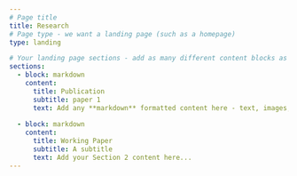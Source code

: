 ```yaml
---
# Page title
title: Research
# Page type - we want a landing page (such as a homepage)
type: landing

# Your landing page sections - add as many different content blocks as you like
sections:
  - block: markdown
    content:
      title: Publication
      subtitle: paper 1
      text: Add any **markdown** formatted content here - text, images, videos, galleries - and even HTML code!
    
  - block: markdown
    content:
      title: Working Paper
      subtitle: A subtitle
      text: Add your Section 2 content here...
---
```

